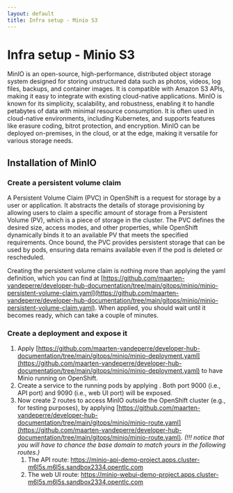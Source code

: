 ```yaml
---
layout: default
title: Infra setup - Minio S3
---
```


# Infra setup - Minio S3

MinIO is an open-source, high-performance, distributed object storage system designed for storing unstructured data such as photos,
videos, log files, backups, and container images. It is compatible with Amazon S3 APIs, making it easy to integrate with existing cloud-native applications.
MinIO is known for its simplicity, scalability, and robustness, enabling it to handle petabytes of data with minimal resource consumption.
It is often used in cloud-native environments, including Kubernetes, and supports features like erasure coding, bitrot protection, and encryption.
MinIO can be deployed on-premises, in the cloud, or at the edge, making it versatile for various storage needs.

## Installation of MinIO
### Create a persistent volume claim
A Persistent Volume Claim (PVC) in OpenShift is a request for storage by a user or application. It abstracts the details of storage provisioning
by allowing users to claim a specific amount of storage from a Persistent Volume (PV), which is a piece of storage in the cluster.
The PVC defines the desired size, access modes, and other properties, while OpenShift dynamically binds it to an available PV that meets the specified
requirements. Once bound, the PVC provides persistent storage that can be used by pods, ensuring data remains available even if the pod is deleted or rescheduled.

Creating the persistent volume claim is nothing more than applying the yaml definition, which
you can find at [https://github.com/maarten-vandeperre/developer-hub-documentation/tree/main/gitops/minio/minio-persistent-volume-claim.yaml](https://github.com/maarten-vandeperre/developer-hub-documentation/tree/main/gitops/minio/minio-persistent-volume-claim.yaml). When applied, you should wait until
it becomes ready, which can take a couple of minutes.

### Create a deployment and expose it
1. Apply [https://github.com/maarten-vandeperre/developer-hub-documentation/tree/main/gitops/minio/minio-deployment.yaml](https://github.com/maarten-vandeperre/developer-hub-documentation/tree/main/gitops/minio/minio-deployment.yaml) to have Minio running on OpenShift.
2. Create a service to the running pods by applying [](https://github.com/maarten-vandeperre/developer-hub-documentation/tree/main/gitops/minio/minio-service.yaml).
   Both port 9000 (i.e., API port) and 9090 (i.e., web UI port) will be exposed.
3. Now create 2 routes to access MinIO outside the OpenShift cluster (e.g., for testing purposes),
   by applying [https://github.com/maarten-vandeperre/developer-hub-documentation/tree/main/gitops/minio/minio-route.yaml](https://github.com/maarten-vandeperre/developer-hub-documentation/tree/main/gitops/minio/minio-route.yaml). _(!!! notice that you will have to chance the
   base domain to match yours in the following routes.)_
    1. The API route: https://minio-api-demo-project.apps.cluster-m6l5s.m6l5s.sandbox2334.opentlc.com
    2. The web UI route: https://minio-webui-demo-project.apps.cluster-m6l5s.m6l5s.sandbox2334.opentlc.com